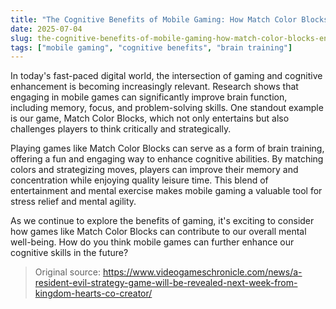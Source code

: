 ```yaml
---
title: "The Cognitive Benefits of Mobile Gaming: How Match Color Blocks Enhances Your Mind"
date: 2025-07-04
slug: the-cognitive-benefits-of-mobile-gaming-how-match-color-blocks-enhances-your-mind
tags: ["mobile gaming", "cognitive benefits", "brain training"]
---
```


In today's fast-paced digital world, the intersection of gaming and cognitive enhancement is becoming increasingly relevant. Research shows that engaging in mobile games can significantly improve brain function, including memory, focus, and problem-solving skills. One standout example is our game, Match Color Blocks, which not only entertains but also challenges players to think critically and strategically.

Playing games like Match Color Blocks can serve as a form of brain training, offering a fun and engaging way to enhance cognitive abilities. By matching colors and strategizing moves, players can improve their memory and concentration while enjoying quality leisure time. This blend of entertainment and mental exercise makes mobile gaming a valuable tool for stress relief and mental agility.

As we continue to explore the benefits of gaming, it's exciting to consider how games like Match Color Blocks can contribute to our overall mental well-being. How do you think mobile games can further enhance our cognitive skills in the future?
> Original source: https://www.videogameschronicle.com/news/a-resident-evil-strategy-game-will-be-revealed-next-week-from-kingdom-hearts-co-creator/